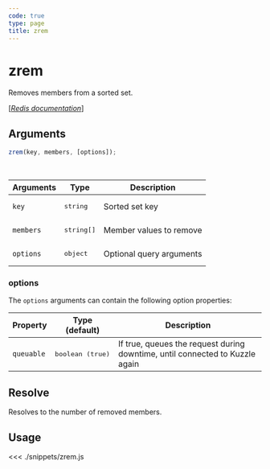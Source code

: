 ```yaml
---
code: true
type: page
title: zrem
---
```


# zrem

Removes members from a sorted set.

[[_Redis documentation_]](https://redis.io/commands/zrem)

## Arguments

```js
zrem(key, members, [options]);
```

<br/>

| Arguments | Type                | Description              |
| --------- | ------------------- | ------------------------ |
| `key`     | <pre>string</pre>   | Sorted set key           |
| `members` | <pre>string[]</pre> | Member values to remove  |
| `options` | <pre>object</pre>   | Optional query arguments |

### options

The `options` arguments can contain the following option properties:

| Property   | Type (default)            | Description                                                                  |
| ---------- | ------------------------- | ---------------------------------------------------------------------------- |
| `queuable` | <pre>boolean (true)</pre> | If true, queues the request during downtime, until connected to Kuzzle again |

## Resolve

Resolves to the number of removed members.

## Usage

<<< ./snippets/zrem.js
